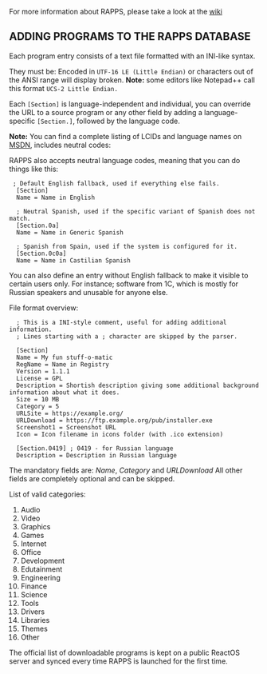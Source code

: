 For more information about RAPPS, please take a look at the [wiki](https://reactos.org/wiki/RAPPS) 

ADDING PROGRAMS TO THE RAPPS DATABASE
--------------------------------------------------

Each program entry consists of a text file formatted with an INI-like syntax.

They must be:
Encoded in `UTF-16 LE (Little Endian)` or characters out of the ANSI range will display broken. 
**Note:** some editors like Notepad++ call this format `UCS-2 Little Endian.`


Each `[Section]` is language-independent and individual, you can override the URL to a source program or any other field by adding a language-specific `[Section.]`, followed by the language code.

**Note:** You can find a complete listing of LCIDs and language names on [MSDN](https://msdn.microsoft.com/en-us/library/windows/desktop/dd318693%28v=vs.85%29.aspx), includes neutral codes:
     
RAPPS also accepts neutral language codes, meaning that you can do things like this:

 

     ; Default English fallback, used if everything else fails.
      [Section]
      Name = Name in English
    
      ; Neutral Spanish, used if the specific variant of Spanish does not match.
      [Section.0a]
      Name = Name in Generic Spanish
    
      ; Spanish from Spain, used if the system is configured for it.
      [Section.0c0a]
      Name = Name in Castilian Spanish

You can also define an entry without English fallback to make it visible to certain users only.
For instance; software from 1C, which is mostly for Russian speakers and unusable for anyone else.

File format overview:

      ; This is a INI-style comment, useful for adding additional information.
      ; Lines starting with a ; character are skipped by the parser.
    
      [Section]
      Name = My fun stuff-o-matic
      RegName = Name in Registry
      Version = 1.1.1
      License = GPL
      Description = Shortish description giving some additional background information about what it does.
      Size = 10 MB
      Category = 5
      URLSite = https://example.org/
      URLDownload = https://ftp.example.org/pub/installer.exe
      Screenshot1 = Screenshot URL
      Icon = Icon filename in icons folder (with .ico extension)
      
      [Section.0419] ; 0419 - for Russian language
      Description = Description in Russian language




The mandatory fields are: *Name*, *Category* and *URLDownload*
All other fields are completely optional and can be skipped.

List of valid categories:

 1. Audio 
 2. Video 
 3. Graphics 
 4. Games 
 5. Internet
 6. Office 
 7. Development 
 8. Edutainment
 9. Engineering
 10. Finance
 11. Science 
 12. Tools 
 13. Drivers 
 14. Libraries 
 15. Themes 
 16. Other

The official list of downloadable programs is kept on a public ReactOS server
and synced every time RAPPS is launched for the first time.

